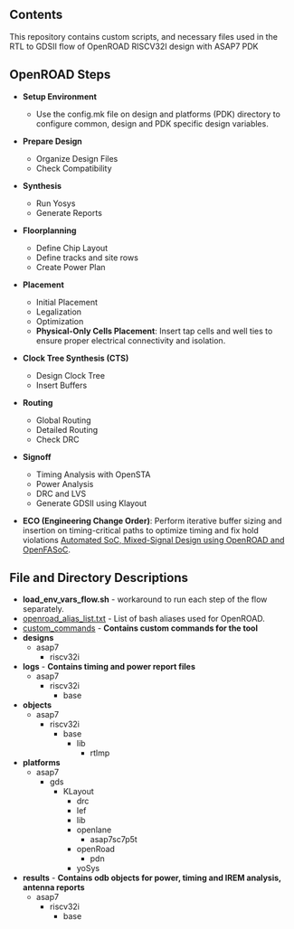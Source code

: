 ## Contents 
This repository contains custom scripts, and necessary files used in the RTL to GDSII flow of OpenROAD RISCV32I design with ASAP7 PDK


## OpenROAD Steps
- **Setup Environment**
  - Use the config.mk file on design and platforms (PDK) directory to configure common, design and PDK specific design variables.

- **Prepare Design**
  - Organize Design Files
  - Check Compatibility

- **Synthesis**
  - Run Yosys
  - Generate Reports

- **Floorplanning**
  - Define Chip Layout
  - Define tracks and site rows
  - Create Power Plan

- **Placement**
  - Initial Placement
  - Legalization
  - Optimization
  - **Physical-Only Cells Placement**: Insert tap cells and well ties to ensure proper electrical connectivity and isolation.

- **Clock Tree Synthesis (CTS)**
  - Design Clock Tree
  - Insert Buffers

- **Routing**
  - Global Routing
  - Detailed Routing
  - Check DRC

- **Signoff**
  - Timing Analysis with OpenSTA
  - Power Analysis
  - DRC and LVS
  - Generate GDSII using Klayout

- **ECO (Engineering Change Order)**: Perform iterative buffer sizing and insertion on timing-critical paths to optimize timing and fix hold violations [Automated SoC, Mixed-Signal Design using OpenROAD and OpenFASoC](https://theopenroadproject.org/automated-soc-mixed-signal-design-using-openroad-and-openfasoc/).


## File and Directory Descriptions 



- **load_env_vars_flow.sh** - workaround to run each step of the flow separately. 
- [openroad_alias_list.txt](./openroad_alias_list.txt) - List of bash aliases used for OpenROAD. 
- [custom_commands](./custom_commands) - **Contains custom commands for the tool**
- **designs**
  - asap7
    - riscv32i
- **logs** - **Contains timing and power report files**
  - asap7
    - riscv32i
      - base
- **objects**
  - asap7
    - riscv32i
      - base
        - lib
          - rtlmp
- **platforms**
  - asap7
    - gds
      - KLayout
        - drc
        - lef
        - lib
        - openlane
          - asap7sc7p5t
        - openRoad
          - pdn
        - yoSys
- **results** - **Contains odb objects for power, timing and IREM analysis, antenna reports** 
  - asap7
    - riscv32i
      - base


